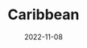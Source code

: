 ---
published:  false
post_id:    2022-11-CAR
title:      Caribbean
date:       2022-11-08
date_start: 2022-11-01
date_end:   2022-11-08
images:
  - ext:    2022-11-GD_00.jpg
    width:  3000
    height: 2253
    meta:   La Sagesse, Grenada
  - ext:    2022-11-GD_02.jpg
    width:  3000
    height: 2253
    meta:   La Sagesse, Grenada
  - ext:    2022-11-GD_01.jpg
    width:  2400
    height: 3000
    meta:   La Sagesse Boutique Hotel, Grenada
tags:
  - Caribbean
---